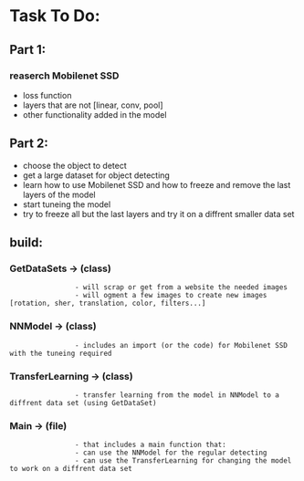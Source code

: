 # Task To Do:

## Part 1:
### reaserch Mobilenet SSD
- loss function
- layers that are not [linear, conv, pool]
- other functionality added in the model

## Part 2:
- choose the object to detect
- get a large dataset for object detecting
- learn how to use Mobilenet SSD and how to freeze and remove the last layers of the model
- start tuneing the model
- try to freeze all but the last layers and try it on a diffrent smaller data set

## build:
### GetDataSets -> (class)
                    - will scrap or get from a website the needed images 
                    - will ogment a few images to create new images [rotation, sher, translation, color, filters...]
### NNModel -> (class) 
                    - includes an import (or the code) for Mobilenet SSD with the tuneing required
### TransferLearning -> (class) 
                    - transfer learning from the model in NNModel to a diffrent data set (using GetDataSet)
### Main -> (file) 
                    - that includes a main function that:  
                    - can use the NNModel for the regular detecting
                    - can use the TransferLearning for changing the model to work on a diffrent data set
